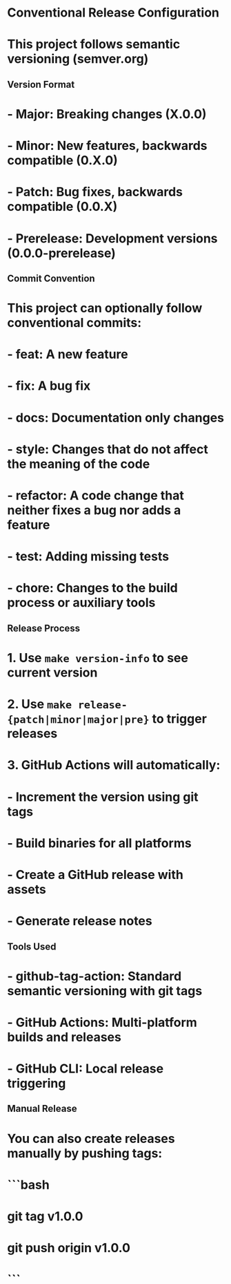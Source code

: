 # Conventional Release Configuration

# This project follows semantic versioning (semver.org)

## Version Format

# - Major: Breaking changes (X.0.0)

# - Minor: New features, backwards compatible (0.X.0)

# - Patch: Bug fixes, backwards compatible (0.0.X)

# - Prerelease: Development versions (0.0.0-prerelease)

## Commit Convention

# This project can optionally follow conventional commits:

# - feat: A new feature

# - fix: A bug fix

# - docs: Documentation only changes

# - style: Changes that do not affect the meaning of the code

# - refactor: A code change that neither fixes a bug nor adds a feature

# - test: Adding missing tests

# - chore: Changes to the build process or auxiliary tools

## Release Process

# 1. Use `make version-info` to see current version

# 2. Use `make release-{patch|minor|major|pre}` to trigger releases

# 3. GitHub Actions will automatically:

# - Increment the version using git tags

# - Build binaries for all platforms

# - Create a GitHub release with assets

# - Generate release notes

## Tools Used

# - github-tag-action: Standard semantic versioning with git tags

# - GitHub Actions: Multi-platform builds and releases

# - GitHub CLI: Local release triggering

## Manual Release

# You can also create releases manually by pushing tags:

# ```bash

# git tag v1.0.0

# git push origin v1.0.0

# ```
